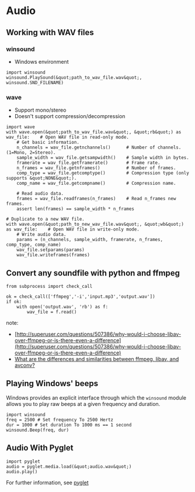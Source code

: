 # Audio




## Working with WAV files


### winsound

- Windows environment

```
import winsound
winsound.PlaySound(&quot;path_to_wav_file.wav&quot;, winsound.SND_FILENAME)

```

### wave

- Support mono/stereo
- Doesn't support compression/decompression

```
import wave
with wave.open(&quot;path_to_wav_file.wav&quot;, &quot;rb&quot;) as wav_file:    # Open WAV file in read-only mode.
    # Get basic information.
    n_channels = wav_file.getnchannels()      # Number of channels. (1=Mono, 2=Stereo).
    sample_width = wav_file.getsampwidth()    # Sample width in bytes.
    framerate = wav_file.getframerate()       # Frame rate.
    n_frames = wav_file.getnframes()          # Number of frames.
    comp_type = wav_file.getcomptype()        # Compression type (only supports &quot;NONE&quot;).
    comp_name = wav_file.getcompname()        # Compression name.

    # Read audio data.
    frames = wav_file.readframes(n_frames)    # Read n_frames new frames.
    assert len(frames) == sample_width * n_frames

# Duplicate to a new WAV file.
with wave.open(&quot;path_to_new_wav_file.wav&quot;, &quot;wb&quot;) as wav_file:    # Open WAV file in write-only mode.
    # Write audio data.
    params = (n_channels, sample_width, framerate, n_frames, comp_type, comp_name)
    wav_file.setparams(params)
    wav_file.writeframes(frames)

```



## Convert any soundfile with python and ffmpeg


```
from subprocess import check_call

ok = check_call(['ffmpeg','-i','input.mp3','output.wav'])
if ok:
    with open('output.wav', 'rb') as f:
        wav_file = f.read()

```

note:

- [http://superuser.com/questions/507386/why-would-i-choose-libav-over-ffmpeg-or-is-there-even-a-difference](http://superuser.com/questions/507386/why-would-i-choose-libav-over-ffmpeg-or-is-there-even-a-difference)
- [What are the differences and similarities between ffmpeg, libav, and avconv?](http://stackoverflow.com/questions/9477115/what-are-the-differences-and-similarities-between-ffmpeg-libav-and-avconv)



## Playing Windows' beeps


Windows provides an explicit interface through which the `winsound` module allows you to play raw beeps at a given frequency and duration.

```
import winsound
freq = 2500 # Set frequency To 2500 Hertz
dur = 1000 # Set duration To 1000 ms == 1 second
winsound.Beep(freq, dur)

```



## Audio With Pyglet


```
import pyglet
audio = pyglet.media.load(&quot;audio.wav&quot;)
audio.play()

```

For further information, see [pyglet](https://pyglet.readthedocs.io/en/pyglet-1.2-maintenance/programming_guide/media.html)

